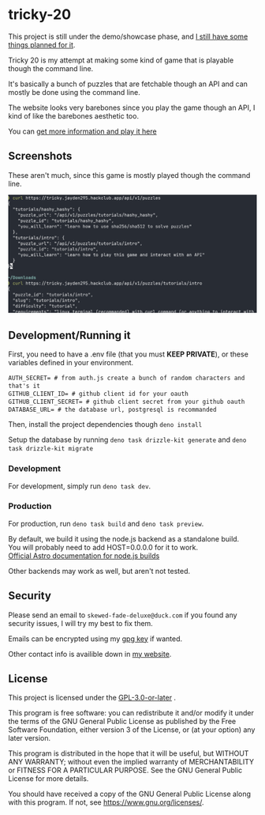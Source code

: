 # tricky-20

This project is still under the demo/showcase phase, and
[I still have some things planned for it](TODO.md).

Tricky 20 is my attempt at making some kind of game that is playable though the
command line.

It's basically a bunch of puzzles that are fetchable though an API and can
mostly be done using the command line.

The website looks very barebones since you play the game though an API, I kind
of like the barebones aesthetic too.

You can
[get more information and play it here](https://tricky.jayden295.hackclub.app)

## Screenshots

These aren't much, since this game is mostly played though the command line.

![Screenshot of someone listing out every puzzle using the API through the curl command](screenshots/api_curling.png)

## Development/Running it

First, you need to have a .env file (that you must **KEEP PRIVATE**), or these
variables defined in your environment.

```env
AUTH_SECRET= # from auth.js create a bunch of random characters and that's it
GITHUB_CLIENT_ID= # github client id for your oauth
GITHUB_CLIENT_SECRET= # github client secret from your github oauth
DATABASE_URL= # the database url, postgresql is recommanded
```

Then, install the project dependencies though `deno install`

Setup the database by running `deno task drizzle-kit generate` and
`deno task drizzle-kit migrate`

### Development

For development, simply run `deno task dev`.

### Production

For production, run `deno task build` and `deno task preview`.

By default, we build it using the node.js backend as a standalone build.\
You will probably need to add HOST=0.0.0.0 for it to work.\
[Official Astro documentation for node.js builds](https://docs.astro.build/en/guides/integrations-guide/node/#standalone)

Other backends may work as well, but aren't not tested.

## Security

Please send an email to `skewed-fade-deluxe@duck.com` if you found any security
issues, I will try my best to fix them.

Emails can be encrypted using my
[gpg key](https://keys.openpgp.org/search?q=skewed-fade-deluxe%40duck.com) if
wanted.

Other contact info is availible down in
[my website](https://jayden295.codeberg.page/).

## License

This project is licensed under the [GPL-3.0-or-later](LICENSE.md) .

This program is free software: you can redistribute it and/or modify it under
the terms of the GNU General Public License as published by the Free Software
Foundation, either version 3 of the License, or (at your option) any later
version.

This program is distributed in the hope that it will be useful, but WITHOUT ANY
WARRANTY; without even the implied warranty of MERCHANTABILITY or FITNESS FOR A
PARTICULAR PURPOSE. See the GNU General Public License for more details.

You should have received a copy of the GNU General Public License along with
this program. If not, see <https://www.gnu.org/licenses/>.
